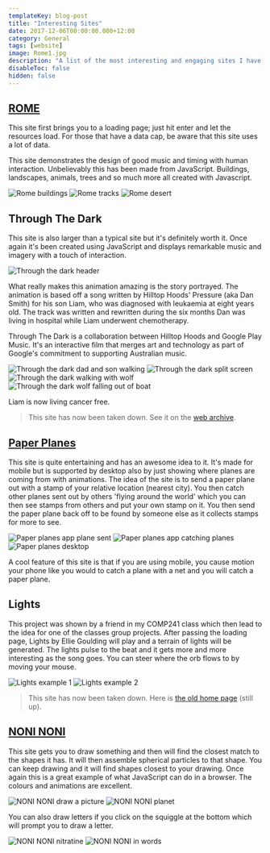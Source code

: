 ```yaml
---
templateKey: blog-post
title: "Interesting Sites"
date: 2017-12-06T00:00:00.000+12:00
category: General
tags: [website]
image: Rome1.jpg
description: "A list of the most interesting and engaging sites I have discovered which I recommend you to visit. I found them while on the hunt for colours and designs for projects."
disableToc: false
hidden: false
---
```


## [ROME](https://www.ro.me/)

This site first brings you to a loading page; just hit enter and let the resources load. For those that have a data cap, be aware that this site uses a lot of data.

This site demonstrates the design of good music and timing with human interaction. Unbelievably this has been made from JavaScript. Buildings, landscapes, animals, trees and so much more all created with Javascript.

![Rome buildings](Rome1.jpg)
![Rome tracks](Rome2.jpg)
![Rome desert](Rome3.jpg)

## Through The Dark

This site is also larger than a typical site but it's definitely worth it. Once again it's been created using JavaScript and displays remarkable music and imagery with a touch of interaction.

![Through the dark header](throughthedark1.png)

What really makes this animation amazing is the story portrayed. The animation is based off a song written by Hilltop Hoods' Pressure (aka Dan Smith) for his son Liam, who was diagnosed with leukaemia at eight years old. The track was written and rewritten during the six months Dan was living in hospital while Liam underwent chemotherapy.

Through The Dark is a collaboration between Hilltop Hoods and Google Play Music. It's an interactive film that merges art and technology as part of Google's commitment to supporting Australian music.

![Through the dark dad and son walking](throughthedark2.png)
![Through the dark split screen](throughthedark3.png)
![Through the dark walking with wolf](throughthedark4.png)
![Through the dark wolf falling out of boat](throughthedark5.png)

Liam is now living cancer free.

> This site has now been taken down. See it on the [web archive](https://web.archive.org/web/20180331215441/https://throughthedark.withgoogle.com/).

## [Paper Planes](https://paperplanes.world/)

This site is quite entertaining and has an awesome idea to it. It's made for mobile but is supported by desktop also by just showing where planes are coming from with animations. The idea of the site is to send a paper plane out with a stamp of your relative location (nearest city). You then catch other planes sent out by others 'flying around the world' which you can then see stamps from others and put your own stamp on it. You then send the paper plane back off to be found by someone else as it collects stamps for more to see.

![Paper planes app plane sent](paperplanes2.png)
![Paper planes app catching planes](paperplanes3.png)
![Paper planes desktop](paperplanes1.jpg)

A cool feature of this site is that if you are using mobile, you cause motion your phone like you would to catch a plane with a net and you will catch a paper plane.

## Lights

This project was shown by a friend in my COMP241 class which then lead to the idea for one of the classes group projects. After passing the loading page, Lights by Ellie Goulding will play and a terrain of lights will be generated. The lights pulse to the beat and it gets more and more interesting as the song goes. You can steer where the orb flows to by moving your mouse.

![Lights example 1](lights1.jpg)
![Lights example 2](lights2.jpg)

> This site has now been taken down. Here is [the old home page](https://helloenjoy.com/lights) (still up).

## [NONI NONI](https://noni.cmiscm.com/)

This site gets you to draw something and then will find the closest match to the shapes it has. It will then assemble spherical particles to that shape. You can keep drawing and it will find shapes closest to your drawing. Once again this is a great example of what JavaScript can do in a browser. The colours and animations are excellent.

![NONI NONI draw a picture](noninoni3.jpg)
![NONI NONI planet](noninoni4.jpg)

You can also draw letters if you click on the squiggle at the bottom which will prompt you to draw a letter.

![NONI NONI nitratine](noninoni1.jpg)
![NONI NONI in words](noninoni2.jpg)
